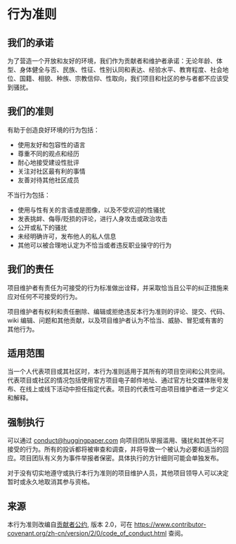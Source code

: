 # 行为准则

## 我们的承诺

为了营造一个开放和友好的环境，我们作为贡献者和维护者承诺：无论年龄、体型、身体健全与否、民族、性征、性别认同和表达、经验水平、教育程度、社会地位、国籍、相貌、种族、宗教信仰、性取向，我们项目和社区的参与者都不应该受到骚扰。

## 我们的准则

有助于创造良好环境的行为包括：

* 使用友好和包容性的语言
* 尊重不同的观点和经历
* 耐心地接受建设性批评
* 关注对社区最有利的事情
* 友善对待其他社区成员

不当行为包括：

* 使用与性有关的言语或是图像，以及不受欢迎的性骚扰
* 发表挑衅、侮辱/贬损的评论，进行人身攻击或政治攻击
* 公开或私下的骚扰
* 未经明确许可，发布他人的私人信息
* 其他可以被合理地认定为不恰当或者违反职业操守的行为

## 我们的责任

项目维护者有责任为可接受的行为标准做出诠释，并采取恰当且公平的纠正措施来应对任何不可接受的行为。

项目维护者有权利和责任删除、编辑或拒绝违反本行为准则的评论、提交、代码、wiki 编辑、问题和其他贡献，以及项目维护者认为不恰当、威胁、冒犯或有害的其他行为。

## 适用范围

当一个人代表项目或其社区时，本行为准则适用于其所有的项目空间和公共空间。代表项目或社区的情况包括使用官方项目电子邮件地址、通过官方社交媒体账号发布、在线上或线下活动中担任指定代表。项目的代表性可由项目维护者进一步定义和解释。

## 强制执行

可以通过 conduct@huggingpaper.com 向项目团队举报滥用、骚扰和其他不可接受的行为。所有的投诉都将被审查和调查，并将导致一个被认为必要和适当的回应。项目团队有义务为事件举报者保密。具体执行的方针细则可能会单独发布。

对于没有切实地遵守或执行本行为准则的项目维护人员，其他项目领导人可以决定暂时或永久地取消其参与资格。

## 来源

本行为准则改编自[贡献者公约][homepage], 版本 2.0，可在 https://www.contributor-covenant.org/zh-cn/version/2/0/code_of_conduct.html 查阅。

[homepage]: https://www.contributor-covenant.org
